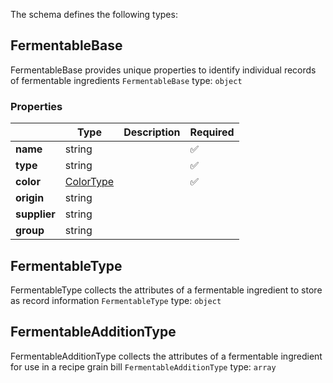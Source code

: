 The schema defines the following types:

## FermentableBase
FermentableBase provides unique properties to identify individual records of fermentable ingredients
`FermentableBase` type: `object`

### Properties

|   |Type|Description|Required|
|---|----|-----------|--------|
| **name** | string|  | :white_check_mark: |
| **type** | string|  | :white_check_mark: |
| **color** | [ColorType](measureable_units.json.md#colortype)|  | :white_check_mark: |
| **origin** | string|  |  |
| **supplier** | string|  |  |
| **group** | string|  |  |

## FermentableType
FermentableType collects the attributes of a fermentable ingredient to store as record information
`FermentableType` type: `object`


## FermentableAdditionType
FermentableAdditionType collects the attributes of a fermentable ingredient for use in a recipe grain bill
`FermentableAdditionType` type: `array`


